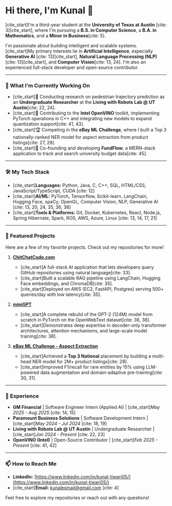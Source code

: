 # Hi there, I'm Kunal 👋



[cite_start]I'm a third-year student at the **University of Texas at Austin** [cite: 3][cite_start], where I'm pursuing a **B.S. in Computer Science**, a **B.A. in Mathematics**, and a **Minor in Business**[cite: 5].

I'm passionate about building intelligent and scalable systems. [cite_start]My primary interests lie in **Artificial Intelligence**, especially **Generative AI** [cite: 13][cite_start], **Natural Language Processing (NLP)** [cite: 13][cite_start], and **Computer Vision**[cite: 13, 24]. I'm also an experienced full-stack developer and open-source contributor.

---

### 🚀 What I'm Currently Working On

* [cite_start]🔬 Conducting research on pedestrian trajectory prediction as an **Undergraduate Researcher** at the **Living with Robots Lab @ UT Austin**[cite: 22, 24].
* [cite_start]💾 Contributing to the **Intel OpenVINO** toolkit, implementing PyTorch operations in C++ and integrating new models to expand quantization support[cite: 41, 43].
* [cite_start]🏆 Competing in the **eBay ML Challenge**, where I built a Top 3 nationally-ranked NER model for aspect extraction from product listings[cite: 27, 29].
* [cite_start]🤝 Co-founding and developing **FundFlow**, a MERN-stack application to track and search university budget data[cite: 45].

---

### 🛠️ My Tech Stack

* [cite_start]**Languages:** Python, Java, C, C++, SQL, HTML/CSS, JavaScript/TypeScript, CUDA [cite: 12]
* [cite_start]**AI/ML:** PyTorch, Tensorflow, Scikit-learn, LangChain, Hugging Face, spaCy, OpenGL, Computer Vision, NLP, Generative AI [cite: 13, 20, 24, 35, 36, 38]
* [cite_start]**Tools & Platforms:** Git, Docker, Kubernetes, React, Node.js, Spring Hibernate, Spark, ROS, AWS, Azure, Linux [cite: 13, 14, 17, 21]

---

### 🌟 Featured Projects

Here are a few of my favorite projects. Check out my repositories for more!

1.  **[ChitChatCode.com](https://github.com/WolfRescom/ChitChatCode)**
    * [cite_start]A full-stack AI application that lets developers query GitHub repositories using natural language[cite: 33].
    * [cite_start]Built a scalable RAG pipeline using LangChain, Hugging Face embeddings, and ChromaDB[cite: 35].
    * [cite_start]Deployed on AWS (EC2, FastAPI, Postgres) serving 500+ queries/day with low latency[cite: 35].

2.  **[miniGPT](https://github.com/WolfRescom/miniGPT)**
    * [cite_start]A complete rebuild of the GPT-2 (124M) model from scratch in PyTorch on the OpenWebText dataset[cite: 36, 38].
    * [cite_start]Demonstrates deep expertise in decoder-only transformer architectures, attention mechanisms, and large-scale model training[cite: 38].

3.  **[eBay ML Challenge - Aspect Extraction](https://github.com/WolfRescom/ebay-ml-challenge)**
    * [cite_start]Achieved a **Top 3 National** placement by building a multi-head NER model for 2M+ product listings[cite: 29].
    * [cite_start]Improved F1/recall for rare entities by 15% using LLM-powered data augmentation and domain-adaptive pre-training[cite: 30, 31].

---

### 💼 Experience

* **GM Financial** | Software Engineer Intern (Applied AI) | [cite_start]*May 2025 - Aug 2025* [cite: 14, 15]
* **Paramount Business Solutions** | Software Development Intern | [cite_start]*May 2024 - Jul 2024* [cite: 18, 19]
* **Living with Robots Lab @ UT Austin** | Undergraduate Researcher | [cite_start]*Jan 2024 - Present* [cite: 22, 23]
* **OpenVINO (Intel)** | Open-Source Contributor | [cite_start]*Feb 2025 - Present* [cite: 41, 42]

---

### 📫 How to Reach Me

* **LinkedIn:** [https://www.linkedin.com/in/kunal-tiwari05/](https://www.linkedin.com/in/kunal-tiwari05/)
* [cite_start]**Email:** [kunalesmail@gmail.com](mailto:kunalesmail@gmail.com) [cite: 4]

Feel free to explore my repositories or reach out with any questions!
